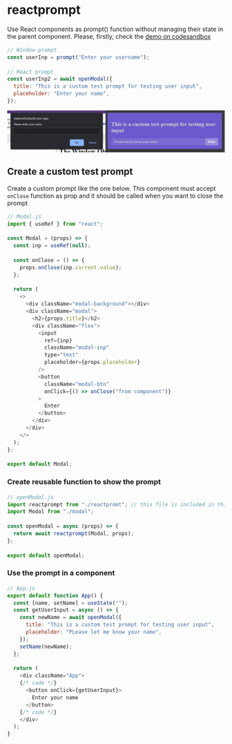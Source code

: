 # reactprompt

Use React components as prompt() function without managing their state in the parent component. Please, firstly, check the [demo on codesandbox](https://codesandbox.io/s/sleepy-christian-drsdk2)

```javascript
// Window prompt
const userInp = prompt("Enter your username");

// React prompt
const userInp2 = await openModal({
  title: "This is a custom test prompt for testing user input",
  placeholder: "Enter your name",
});
```

![Preview](docs/images/prompts.jpg "Preview")

## Create a custom test prompt

Create a custom prompt like the one below. This component must accept `onClose` function as prop and it should be called when you want to close the prompt

```javascript
// Modal.js
import { useRef } from "react";

const Modal = (props) => {
  const inp = useRef(null);

  const onClose = () => {
    props.onClose(inp.current.value);
  };

  return (
    <>
      <div className="modal-background"></div>
      <div className="modal">
        <h2>{props.title}</h2>
        <div className="flex">
          <input
            ref={inp}
            className="modal-inp"
            type="text"
            placeholder={props.placeholder}
          />
          <button
            className="modal-btn"
            onClick={() => onClose("from component")}
          >
            Enter
          </button>
        </div>
      </div>
    </>
  );
};

export default Modal;
```

### Create reusable function to show the prompt

```javascript
// openModal.js
import reactprompt from "./reactpromt"; // this file is included in this project
import Modal from "./modal";

const openModal = async (props) => {
  return await reactprompt(Modal, props);
};

export default openModal;
```

### Use the prompt in a component

```javascript
// App.js
export default function App() {
  const [name, setName] = useState("");
  const getUserInput = async () => {
    const newName = await openModal({
      title: "This is a custom test prompt for testing user input",
      placeholder: "PLease let me know your name",
    });
    setName(newName);
  };

  return (
    <div className="App">
    {/* code */}
      <button onClick={getUserInput}>
        Enter your name
      </button>
    {/* code */}
    </div>
  );
}
```
